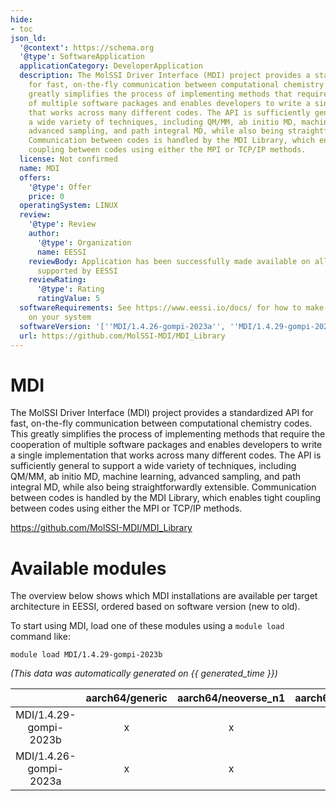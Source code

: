 ```yaml
---
hide:
- toc
json_ld:
  '@context': https://schema.org
  '@type': SoftwareApplication
  applicationCategory: DeveloperApplication
  description: The MolSSI Driver Interface (MDI) project provides a standardized API
    for fast, on-the-fly communication between computational chemistry codes. This
    greatly simplifies the process of implementing methods that require the cooperation
    of multiple software packages and enables developers to write a single implementation
    that works across many different codes. The API is sufficiently general to support
    a wide variety of techniques, including QM/MM, ab initio MD, machine learning,
    advanced sampling, and path integral MD, while also being straightforwardly extensible.
    Communication between codes is handled by the MDI Library, which enables tight
    coupling between codes using either the MPI or TCP/IP methods.
  license: Not confirmed
  name: MDI
  offers:
    '@type': Offer
    price: 0
  operatingSystem: LINUX
  review:
    '@type': Review
    author:
      '@type': Organization
      name: EESSI
    reviewBody: Application has been successfully made available on all architectures
      supported by EESSI
    reviewRating:
      '@type': Rating
      ratingValue: 5
  softwareRequirements: See https://www.eessi.io/docs/ for how to make EESSI available
    on your system
  softwareVersion: '[''MDI/1.4.26-gompi-2023a'', ''MDI/1.4.29-gompi-2023b'']'
  url: https://github.com/MolSSI-MDI/MDI_Library
---
```


MDI
===


The MolSSI Driver Interface (MDI) project provides a standardized API for fast, on-the-fly communication between computational chemistry codes. This greatly simplifies the process of implementing methods that require the cooperation of multiple software packages and enables developers to write a single implementation that works across many different codes. The API is sufficiently general to support a wide variety of techniques, including QM/MM, ab initio MD, machine learning, advanced sampling, and path integral MD, while also being straightforwardly extensible. Communication between codes is handled by the MDI Library, which enables tight coupling between codes using either the MPI or TCP/IP methods.

https://github.com/MolSSI-MDI/MDI_Library
# Available modules


The overview below shows which MDI installations are available per target architecture in EESSI, ordered based on software version (new to old).

To start using MDI, load one of these modules using a `module load` command like:

```shell
module load MDI/1.4.29-gompi-2023b
```

*(This data was automatically generated on {{ generated_time }})*  

| |aarch64/generic|aarch64/neoverse_n1|aarch64/neoverse_v1|aarch64/nvidia|x86_64/generic|x86_64/amd/zen2|x86_64/amd/zen3|x86_64/amd/zen4|x86_64/intel/haswell|x86_64/intel/sapphirerapids|x86_64/intel/skylake_avx512|
| :---: | :---: | :---: | :---: | :---: | :---: | :---: | :---: | :---: | :---: | :---: | :---: |
|MDI/1.4.29-gompi-2023b|x|x|x|-|x|x|x|x|x|x|x|
|MDI/1.4.26-gompi-2023a|x|x|x|-|x|x|x|x|x|x|x|
